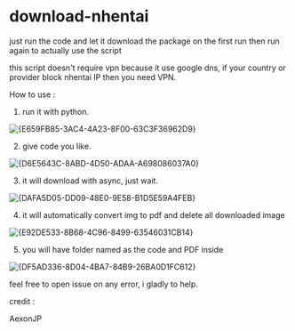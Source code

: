 # download-nhentai

just run the code and let it download the package on the first run then run again to actually use the script

this script doesn't require vpn because it use google dns, if your country or provider block nhentai IP then you need VPN.

How to use :

1. run it with python.

![{E659FB85-3AC4-4A23-8F00-63C3F36962D9}](https://github.com/user-attachments/assets/4b9c9df0-ab6b-40ce-ab29-3bc8d7f5b199)


2. give code you like.

![{D6E5643C-8ABD-4D50-ADAA-A698086037A0}](https://github.com/user-attachments/assets/cde54965-4e7c-4f6e-88d4-ae241ffb66d4)


3. it will download with async, just wait.

![{DAFA5D05-DD09-48E0-9E58-B1D5E59A4FEB}](https://github.com/user-attachments/assets/83cf122f-cce7-4377-8f2b-15b93884d471)

4. it will automatically convert img to pdf and delete all downloaded image

![{E92DE533-8B68-4C96-8499-63546031CB14}](https://github.com/user-attachments/assets/ace9dbbf-3e0c-4473-a959-46df98aa5480)

5. you will have folder named as the code and PDF inside
   
![{DF5AD336-8D04-4BA7-84B9-26BA0D1FC612}](https://github.com/user-attachments/assets/cd58d01f-e997-45f6-baab-ec395f48b247)


feel free to open issue on any error, i gladly to help.

credit : 

AexonJP
